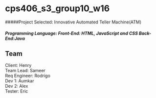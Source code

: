 # cps406_s3_group10_w16

#####Project Selected: Innovative Automated Teller Machine(ATM) 
##### Programming Language: Front-End: HTML, JavaScript and CSS Back-End:Java 
## Team <br>
Client: Henry <br>
Team Lead: Sameer <br>
Req Engineer: Rodrigo <br> 
Dev 1: Aumkar <br>
Dev 2: Alex <br>
Tester: Eric <br>


